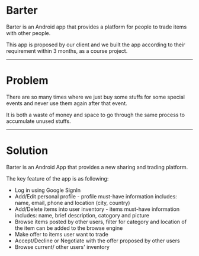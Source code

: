 # Barter
Barter is an Android app that provides a platform for people to trade items with other people.

This app is proposed by our client and we built the app according to their requirement within 3 months, as a course project.

----
# Problem
There are so many times where we just buy some stuffs for some special events and never use them again after that event. 

It is both a waste of money and space to go through the same process to accumulate unused stuffs.

----
# Solution

Barter is an Android App that provides a new sharing and trading platform. 

The key feature of the app is as following:

* Log in using Google SignIn
* Add/Edit personal profile - profile must-have information includes: name, email, phone and location (city, country)
* Add/Delete items into user inventory - items must-have information includes: name, brief description, catogory and picture
* Browse items posted by other users, filter for category and location of the item can be added to the browse engine
* Make offer to items user want to trade
* Accept/Decline or Negotiate with the offer proposed by other users
* Browse current/ other users' inventory



